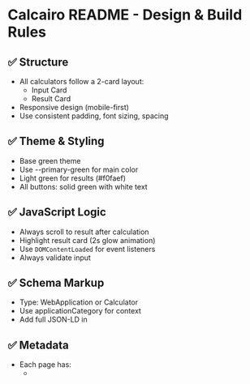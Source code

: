 # Calcairo README - Design & Build Rules

## ✅ Structure
- All calculators follow a 2-card layout:
  - Input Card
  - Result Card
- Responsive design (mobile-first)
- Use consistent padding, font sizing, spacing

## ✅ Theme & Styling
- Base green theme
- Use --primary-green for main color
- Light green for results (#f0faef)
- All buttons: solid green with white text

## ✅ JavaScript Logic
- Always scroll to result after calculation
- Highlight result card (2s glow animation)
- Use `DOMContentLoaded` for event listeners
- Always validate input

## ✅ Schema Markup
- Type: WebApplication or Calculator
- Use applicationCategory for context
- Add full JSON-LD in <head>

## ✅ Metadata
- Each page has:
  - <title> with keyword
  - meta description
  - canonical URL if needed

## ✅ File Organization
- Each calculator has:
  - HTML
  - CSS
  - JS
- Put in subfolder of category
- Use lowercase, dash-separated filenames



---

# Calcairo README - Missing / TODO Calculators

## ✅ Completed Calculators
- BMI
- Calorie
- BMR
- TDEE
- Body Fat %
- Ideal Weight
- Heart Rate Zones
- Macro Calculator
- Water Intake
- Sleep Calculator
- Blood Pressure Checker
- Ovulation & Fertile Window
- Due Date
- Menstrual Cycle Tracker
- Age Calculator
- Unit Converter
- Years Ago
- Love Score
- Fortune Teller
- Randomizer
- Text to Emoji
- GPA Calculator
- Food Budget
- Trip Cost
- Website Revenue
- Profit Margin
- Compound Interest
- Debt Payoff
- Investment Return
- Retirement
- Savings Goal
- Subscription Analyzer
- Net Price
- Toilet Paper Lifetime
- Opportunity Cost
- Estimate Calculator
- Hourly to Salary
- Split Bill + Tip
- Retirement Gap
- Books Budget
- Return on Happiness
- Elements Info

## 🧠 Creative / Fun Done
- Pizza Economy Index
- How Many Eggs
- Soda Spirit Match
- Cake Slice Age
- Pizza to Steps
- Taco Horoscope
- Garlic Intensity
- Fried Chicken Zodiac
- Meltdown Predictor
- Cheese Compatibility
- Wrap Battle Personality
- Hot Dog Drama Index
- Chopstick Aura

## 🔧 Still Missing or Planned
- Visual Periodic Table (?)
- Trip Route Optimizer (map tool)
- Budget vs Reality Tracker
- Personal Energy Tracker
- Elemental Personality Match
